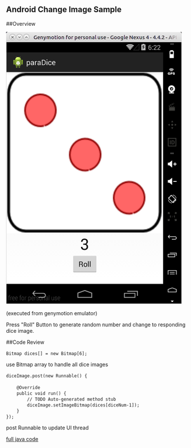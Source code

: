 Android Change Image Sample
-------------------------

##Overview

![sample](01.png)

(executed from genymotion emulator)

Press "Roll" Button to generate random number and change to responding dice image.


##Code Review

	Bitmap dices[] = new Bitmap[6];

use Bitmap array to handle all dice images

```
diceImage.post(new Runnable() {
	
	@Override
	public void run() {
		// TODO Auto-generated method stub
		diceImage.setImageBitmap(dices[diceNum-1]);
	}
});

```
post Runnable to update UI thread


[full java code](https://github.com/yukaihuang1993/dice/blob/master/src/com/example/paraDice/RollDice.java)